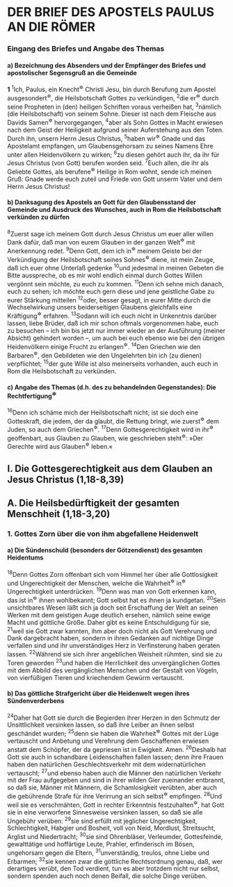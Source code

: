 # DER BRIEF DES APOSTELS PAULUS AN DIE RÖMER

### Eingang des Briefes und Angabe des Themas

#### a) Bezeichnung des Absenders und der Empfänger des Briefes und apostolischer Segensgruß an die Gemeinde

__1__
<sup>1</sup>Ich, Paulus, ein Knecht<sup title="= Diener">&#x2732;</sup> Christi Jesu, bin durch Berufung zum Apostel ausgesondert<sup title="= eigens dazu bestellt">&#x2732;</sup>, die Heilsbotschaft Gottes zu verkündigen,
<sup>2</sup>die er<sup title="d.h. Gott">&#x2732;</sup> durch seine Propheten in (den) heiligen Schriften voraus verheißen hat,
<sup>3</sup>nämlich (die Heilsbotschaft) von seinem Sohne. Dieser ist nach dem Fleische aus Davids Samen<sup title="= Nachkommenschaft">&#x2732;</sup> hervorgegangen,
<sup>4</sup>aber als Sohn Gottes in Macht erwiesen nach dem Geist der Heiligkeit aufgrund seiner Auferstehung aus den Toten. Durch ihn, unsern Herrn Jesus Christus,
<sup>5</sup>haben wir<sup title="= habe ich">&#x2732;</sup> Gnade und das Apostelamt empfangen, um Glaubensgehorsam zu seines Namens Ehre unter allen Heidenvölkern zu wirken;
<sup>6</sup>zu diesen gehört auch ihr, da ihr für Jesus Christus (von Gott) berufen worden seid.
<sup>7</sup>Euch allen, die ihr als Geliebte Gottes, als berufene<sup title="oder: durch Berufung">&#x2732;</sup> Heilige in Rom wohnt, sende ich meinen Gruß: Gnade werde euch zuteil und Friede von Gott unserm Vater und dem Herrn Jesus Christus!

#### b) Danksagung des Apostels an Gott für den Glaubensstand der Gemeinde und Ausdruck des Wunsches, auch in Rom die Heilsbotschaft verkünden zu dürfen

<sup>8</sup>Zuerst sage ich meinem Gott durch Jesus Christus um euer aller willen Dank dafür, daß man von eurem Glauben in der ganzen Welt<sup title="d.h. in allen christlichen Gemeinden">&#x2732;</sup> mit Anerkennung redet.
<sup>9</sup>Denn Gott, dem ich in<sup title="oder: mit">&#x2732;</sup> meinem Geiste bei der Verkündigung der Heilsbotschaft seines Sohnes<sup title="oder: von seinem Sohne">&#x2732;</sup> diene, ist mein Zeuge, daß ich euer ohne Unterlaß gedenke
<sup>10</sup>und jedesmal in meinen Gebeten die Bitte ausspreche, ob es mir wohl endlich einmal durch Gottes Willen vergönnt sein möchte, zu euch zu kommen.
<sup>11</sup>Denn ich sehne mich danach, euch zu sehen; ich möchte euch gern diese und jene geistliche Gabe zu eurer Stärkung mitteilen
<sup>12</sup>oder, besser gesagt, in eurer Mitte durch die Wechselwirkung unsers beiderseitigen Glaubens gleichfalls eine Kräftigung<sup title="oder: Förderung">&#x2732;</sup> erfahren.
<sup>13</sup>Sodann will ich euch nicht in Unkenntnis darüber lassen, liebe Brüder, daß ich mir schon oftmals vorgenommen habe, euch zu besuchen – ich bin bis jetzt nur immer wieder an der Ausführung (meiner Absicht) gehindert worden –, um auch bei euch ebenso wie bei den übrigen Heidenvölkern einige Frucht zu erlangen<sup title="oder: als Ertrag zu wirken">&#x2732;</sup>.
<sup>14</sup>Den Griechen wie den Barbaren<sup title="d.h. Nichtgriechen">&#x2732;</sup>, den Gebildeten wie den Ungelehrten bin ich (zu dienen) verpflichtet;
<sup>15</sup>der gute Wille ist also meinerseits vorhanden, auch euch in Rom die Heilsbotschaft zu verkünden.

#### c) Angabe des Themas (d.h. des zu behandelnden Gegenstandes): Die Rechtfertigung<sup title="oder: die Gottesgerechtigkeit">&#x2732;</sup>

<sup>16</sup>Denn ich schäme mich der Heilsbotschaft nicht; ist sie doch eine Gotteskraft, die jedem, der da glaubt, die Rettung bringt, wie zuerst<sup title="oder: zunächst = in erster Linie">&#x2732;</sup> dem Juden, so auch dem Griechen<sup title="= dem griechisch redenden Heiden">&#x2732;</sup>.
<sup>17</sup>Denn Gottesgerechtigkeit wird in ihr<sup title="oder: durch sie">&#x2732;</sup> geoffenbart, aus Glauben zu Glauben, wie geschrieben steht<sup title="Hab 2,4">&#x2732;</sup>: »Der Gerechte wird aus Glauben<sup title="oder: infolge von Glauben">&#x2732;</sup> leben.«

## I. Die Gottesgerechtigkeit aus dem Glauben an Jesus Christus (1,18-8,39)

## A. Die Heilsbedürftigkeit der gesamten Menschheit (1,18-3,20)

### 1. Gottes Zorn über die von ihm abgefallene Heidenwelt

#### a) Die Sündenschuld (besonders der Götzendienst) des gesamten Heidentums

<sup>18</sup>Denn Gottes Zorn offenbart sich vom Himmel her über alle Gottlosigkeit und Ungerechtigkeit der Menschen, welche die Wahrheit<sup title="= die wahre Erkenntnis Gottes">&#x2732;</sup> in<sup title="oder: mit">&#x2732;</sup> Ungerechtigkeit unterdrücken.
<sup>19</sup>Denn was man von Gott erkennen kann, das ist in<sup title="oder: unter">&#x2732;</sup> ihnen wohlbekannt; Gott selbst hat es ihnen ja kundgetan.
<sup>20</sup>Sein unsichtbares Wesen läßt sich ja doch seit Erschaffung der Welt an seinen Werken mit dem geistigen Auge deutlich ersehen, nämlich seine ewige Macht und göttliche Größe. Daher gibt es keine Entschuldigung für sie,
<sup>21</sup>weil sie Gott zwar kannten, ihm aber doch nicht als Gott Verehrung und Dank dargebracht haben, sondern in ihren Gedanken auf nichtige Dinge verfallen sind und ihr unverständiges Herz in Verfinsterung haben geraten lassen.
<sup>22</sup>Während sie sich ihrer angeblichen Weisheit rühmten, sind sie zu Toren geworden
<sup>23</sup>und haben die Herrlichkeit des unvergänglichen Gottes mit dem Abbild des vergänglichen Menschen und der Gestalt von Vögeln, von vierfüßigen Tieren und kriechendem Gewürm vertauscht.

#### b) Das göttliche Strafgericht über die Heidenwelt wegen ihres Sündenverderbens

<sup>24</sup>Daher hat Gott sie durch die Begierden ihrer Herzen in den Schmutz der Unsittlichkeit versinken lassen, so daß ihre Leiber an ihnen selbst geschändet wurden;
<sup>25</sup>denn sie haben die Wahrheit<sup title="= das wahre Wesen">&#x2732;</sup> Gottes mit der Lüge vertauscht und Anbetung und Verehrung dem Geschaffenen erwiesen anstatt dem Schöpfer, der da gepriesen ist in Ewigkeit. Amen.
<sup>26</sup>Deshalb hat Gott sie auch in schandbare Leidenschaften fallen lassen; denn ihre Frauen haben den natürlichen Geschlechtsverkehr mit dem widernatürlichen vertauscht;
<sup>27</sup>und ebenso haben auch die Männer den natürlichen Verkehr mit der Frau aufgegeben und sind in ihrer wilden Gier zueinander entbrannt, so daß sie, Männer mit Männern, die Schamlosigkeit verübten, aber auch die gebührende Strafe für ihre Verirrung an sich selbst<sup title="= am eigenen Leibe">&#x2732;</sup> empfingen.
<sup>28</sup>Und weil sie es verschmähten, Gott in rechter Erkenntnis festzuhalten<sup title="oder: zu besitzen">&#x2732;</sup>, hat Gott sie in eine verworfene Sinnesweise versinken lassen, so daß sie alle Ungebühr verüben:
<sup>29</sup>sie sind erfüllt mit jeglicher Ungerechtigkeit, Schlechtigkeit, Habgier und Bosheit, voll von Neid, Mordlust, Streitsucht, Arglist und Niedertracht;
<sup>30</sup>sie sind Ohrenbläser, Verleumder, Gottesfeinde, gewalttätige und hoffärtige Leute, Prahler, erfinderisch im Bösen, ungehorsam gegen die Eltern,
<sup>31</sup>unverständig, treulos, ohne Liebe und Erbarmen;
<sup>32</sup>sie kennen zwar die göttliche Rechtsordnung genau, daß, wer derartiges verübt, den Tod verdient, tun es aber trotzdem nicht nur selbst, sondern spenden auch noch denen Beifall, die solche Dinge verüben.